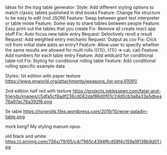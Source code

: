 Ideas for the trpg table generator:
Style:   Add different styling options to match classic tables published in dnd books
Feature: Change file structure to be easy to edit (not JSON)
Feature: Swap between giant text interpreter or table mode
Feature: Some way to share tables between people
Feature: Easy print out the tables that you create
Fix:     Remove all create react app stuff
Fix:     Auto focus new table entry
Request: Selectively reroll a result
Request: Add weighted entry mechanic
Request: Output as csv
Fix:     Click roll from initial state adds an entry?
Feature: Allow user to specify whether the same results are allowed for multi rolls ({{1}}, {{1}} => cat, cat)
Feature: Add numbers for each table entry
Feature: Add wildcard for conditional table roll
Fix:     Styling for conditional rolling table
Feature: Add conditional rolling specific example data


Styles:
1st edition with paper texture
https://www.enworld.org/attachments/weapons_list-png.61091/

2nd edition half red with texture
https://projects.inklesspen.com/fatal-and-friends/images/c5dfa5cf8adf236cd082daf86d0f01c2dd0cb3a8a33a5dbea76a97ac76a392f6.png

5e table
https://norerolls.files.wordpress.com/2019/10/wow-paladin-table.png

mork borg?
My styling manum opus.

old black and white:
https://i.pinimg.com/736x/79/65/c4/7965c4394ffcd58f4c159a19138b9d01.jpg